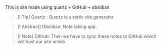 This is site made using quartz + GitHub + obsidian

> [! Tip] Quartz : Quartz is a static site generator

> [! Abstract] Obsidian: Note taking app.

> [! Note] GitHub: Then we have to sync these notes to GitHub which will host our site online

 